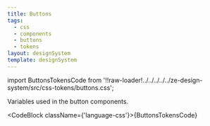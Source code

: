 ```yaml
---
title: Buttons
tags:
  - css
  - components
  - buttons
  - tokens
layout: designSystem
template: designSystem
---
```


<!-- CODE IMPORTS -->

<!-- prettier-ignore -->
import ButtonsTokensCode from '!!raw-loader!../../../../../ze-design-system/src/css-tokens/buttons.css';

<!-- END CODE IMPORTS -->

<DocHeader props={props}/>

Variables used in the button components.

<CodeBlock className={'language-css'}>{ButtonsTokensCode}</CodeBlock>
